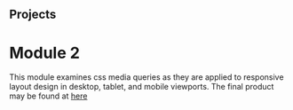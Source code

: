 ## Projects

# Module 2

This module examines css media queries as they are applied to responsive layout design in desktop, tablet, and mobile viewports. The final product may be found at [here](https://cyw214.github.io/html-css-javascript-for-web-dev/module2-solution/)
